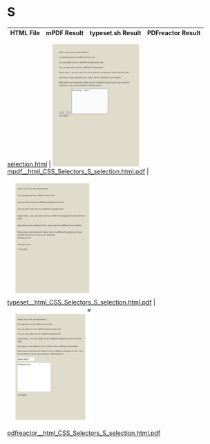 
# S
HTML File | mPDF Result | typeset.sh Result | PDFreactor Result
------------ | ------------- | ------------- | -------------

[selection.html](/html/CSS%20Selectors/S/selection.html) | ![](result/mpdf__html_CSS_Selectors_S_selection.html.png) [mpdf__html_CSS_Selectors_S_selection.html.pdf](result/mpdf__html_CSS_Selectors_S_selection.html.pdf) | ![](result/typeset__html_CSS_Selectors_S_selection.html.png) [typeset__html_CSS_Selectors_S_selection.html.pdf](result/typeset__html_CSS_Selectors_S_selection.html.pdf) | ![](result/pdfreactor__html_CSS_Selectors_S_selection.html.png) [pdfreactor__html_CSS_Selectors_S_selection.html.pdf](result/pdfreactor__html_CSS_Selectors_S_selection.html.pdf)
